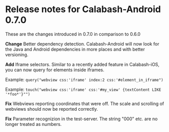 # Release notes for Calabash-Android 0.7.0

These are the changes introduced in 0.7.0 in comparison to 0.6.0

**Change** Better dependency detection. Calabash-Android will now look for the Java and Android dependencies in more places and with better versioning.

**Add** Iframe selectors. Similar to a recently added feature in Calabash-iOS, you can now query for elements inside iframes.

Example: `query("webview css:'iframe' index:2 css:'#element_in_iframe")`

Example: `touch("webview css:'iframe' css:'#my_view' {textContent LIKE '*foo*'}"")`

**Fix** Webviews reporting coordinates that were off. The scale and scrolling of webviews should now be reported correctly.

**Fix** Parameter recognizion in the test-server. The string "000" etc. are no longer treated as numbers.